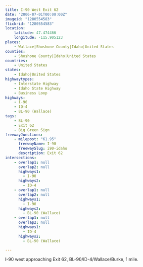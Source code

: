 ```yaml
---
title: I-90 West Exit 62
date: "2006-07-01T00:00:00Z"
imageid: "1280554583"
flickrid: "1280554583"
location:
    latitude: 47.474466
    longitude: -115.905123
places:
    - Wallace|Shoshone County|Idaho|United States
counties:
    - Shoshone County|Idaho|United States
countries:
    - United States
states:
    - Idaho|United States
highwaytypes:
    - Interstate Highway
    - Idaho State Highway
    - Business Loop
highways:
    - I-90
    - ID-4
    - BL-90 (Wallace)
tags:
    - BL-90
    - Exit 62
    - Big Green Sign
freewayJunctions:
    - milepost: "61.95"
      freewayName: I-90
      freewaySlug: i90-idaho
      description: Exit 62
intersections:
    - overlap1: null
      overlap2: null
      highways1:
        - I-90
      highways2:
        - ID-4
    - overlap1: null
      overlap2: null
      highways1:
        - I-90
      highways2:
        - BL-90 (Wallace)
    - overlap1: null
      overlap2: null
      highways1:
        - ID-4
      highways2:
        - BL-90 (Wallace)

---
```

I-90 west approaching Exit 62, BL-90/ID-4/Wallace/Burke, 1 mile.